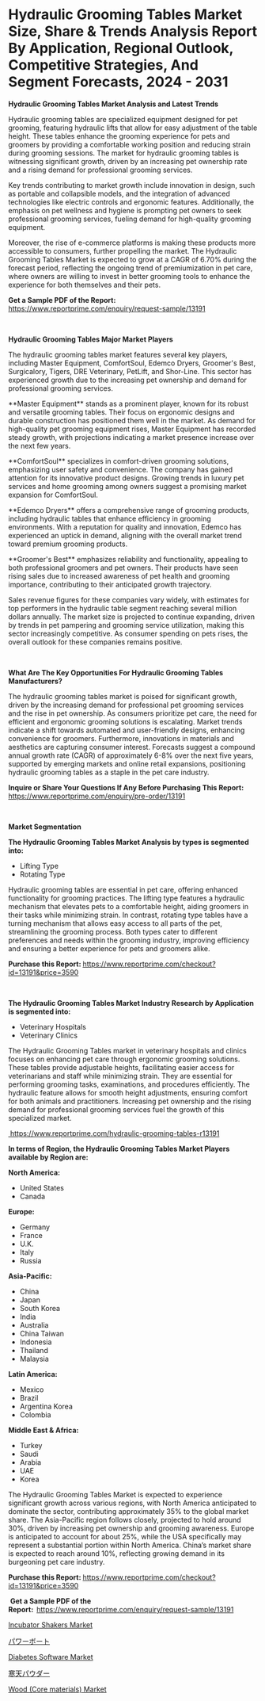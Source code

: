 <p><h1>Hydraulic Grooming Tables Market Size, Share & Trends Analysis Report By Application, Regional Outlook, Competitive Strategies, And Segment Forecasts, 2024 - 2031</h1></p><p><strong>Hydraulic Grooming Tables Market Analysis and Latest Trends</strong></p>
<p><p>Hydraulic grooming tables are specialized equipment designed for pet grooming, featuring hydraulic lifts that allow for easy adjustment of the table height. These tables enhance the grooming experience for pets and groomers by providing a comfortable working position and reducing strain during grooming sessions. The market for hydraulic grooming tables is witnessing significant growth, driven by an increasing pet ownership rate and a rising demand for professional grooming services. </p><p>Key trends contributing to market growth include innovation in design, such as portable and collapsible models, and the integration of advanced technologies like electric controls and ergonomic features. Additionally, the emphasis on pet wellness and hygiene is prompting pet owners to seek professional grooming services, fueling demand for high-quality grooming equipment. </p><p>Moreover, the rise of e-commerce platforms is making these products more accessible to consumers, further propelling the market. The Hydraulic Grooming Tables Market is expected to grow at a CAGR of 6.70% during the forecast period, reflecting the ongoing trend of premiumization in pet care, where owners are willing to invest in better grooming tools to enhance the experience for both themselves and their pets.</p></p>
<p><strong>Get a Sample PDF of the Report:&nbsp;</strong> <a href="https://www.reportprime.com/enquiry/request-sample/13191">https://www.reportprime.com/enquiry/request-sample/13191</a></p>
<p>&nbsp;</p>
<p><strong>Hydraulic Grooming Tables Major Market Players</strong></p>
<p><p>The hydraulic grooming tables market features several key players, including Master Equipment, ComfortSoul, Edemco Dryers, Groomer's Best, Surgicalory, Tigers, DRE Veterinary, PetLift, and Shor-Line. This sector has experienced growth due to the increasing pet ownership and demand for professional grooming services.</p><p>**Master Equipment** stands as a prominent player, known for its robust and versatile grooming tables. Their focus on ergonomic designs and durable construction has positioned them well in the market. As demand for high-quality pet grooming equipment rises, Master Equipment has recorded steady growth, with projections indicating a market presence increase over the next few years.</p><p>**ComfortSoul** specializes in comfort-driven grooming solutions, emphasizing user safety and convenience. The company has gained attention for its innovative product designs. Growing trends in luxury pet services and home grooming among owners suggest a promising market expansion for ComfortSoul.</p><p>**Edemco Dryers** offers a comprehensive range of grooming products, including hydraulic tables that enhance efficiency in grooming environments. With a reputation for quality and innovation, Edemco has experienced an uptick in demand, aligning with the overall market trend toward premium grooming products.</p><p>**Groomer's Best** emphasizes reliability and functionality, appealing to both professional groomers and pet owners. Their products have seen rising sales due to increased awareness of pet health and grooming importance, contributing to their anticipated growth trajectory.</p><p>Sales revenue figures for these companies vary widely, with estimates for top performers in the hydraulic table segment reaching several million dollars annually. The market size is projected to continue expanding, driven by trends in pet pampering and grooming service utilization, making this sector increasingly competitive. As consumer spending on pets rises, the overall outlook for these companies remains positive.</p></p>
<p>&nbsp;</p>
<p><strong>What Are The Key Opportunities For Hydraulic Grooming Tables Manufacturers?</strong></p>
<p><p>The hydraulic grooming tables market is poised for significant growth, driven by the increasing demand for professional pet grooming services and the rise in pet ownership. As consumers prioritize pet care, the need for efficient and ergonomic grooming solutions is escalating. Market trends indicate a shift towards automated and user-friendly designs, enhancing convenience for groomers. Furthermore, innovations in materials and aesthetics are capturing consumer interest. Forecasts suggest a compound annual growth rate (CAGR) of approximately 6-8% over the next five years, supported by emerging markets and online retail expansions, positioning hydraulic grooming tables as a staple in the pet care industry.</p></p>
<p><strong>Inquire or Share Your Questions If Any Before Purchasing This Report:</strong> <a href="https://www.reportprime.com/enquiry/pre-order/13191">https://www.reportprime.com/enquiry/pre-order/13191</a></p>
<p>&nbsp;</p>
<p><strong>Market Segmentation</strong></p>
<p><strong>The Hydraulic Grooming Tables Market Analysis by types is segmented into:</strong></p>
<p><ul><li>Lifting Type</li><li>Rotating Type</li></ul></p>
<p><p>Hydraulic grooming tables are essential in pet care, offering enhanced functionality for grooming practices. The lifting type features a hydraulic mechanism that elevates pets to a comfortable height, aiding groomers in their tasks while minimizing strain. In contrast, rotating type tables have a turning mechanism that allows easy access to all parts of the pet, streamlining the grooming process. Both types cater to different preferences and needs within the grooming industry, improving efficiency and ensuring a better experience for pets and groomers alike.</p></p>
<p><strong>Purchase this Report:&nbsp;</strong><a href="https://www.reportprime.com/checkout?id=13191&price=3590">https://www.reportprime.com/checkout?id=13191&price=3590</a></p>
<p>&nbsp;</p>
<p><strong>The Hydraulic Grooming Tables Market Industry Research by Application is segmented into:</strong></p>
<p><ul><li>Veterinary Hospitals</li><li>Veterinary Clinics</li></ul></p>
<p><p>The Hydraulic Grooming Tables market in veterinary hospitals and clinics focuses on enhancing pet care through ergonomic grooming solutions. These tables provide adjustable heights, facilitating easier access for veterinarians and staff while minimizing strain. They are essential for performing grooming tasks, examinations, and procedures efficiently. The hydraulic feature allows for smooth height adjustments, ensuring comfort for both animals and practitioners. Increasing pet ownership and the rising demand for professional grooming services fuel the growth of this specialized market.</p></p>
<p><a href="https://www.reportprime.com/hydraulic-grooming-tables-r13191">&nbsp;https://www.reportprime.com/hydraulic-grooming-tables-r13191</a></p>
<p><strong>In terms of Region, the Hydraulic Grooming Tables Market Players available by Region are:</strong></p>
<p>
    <p> <strong> North America: </strong>
        <ul>
            <li>United States</li>
            <li>Canada</li>
        </ul>
        </p> 
    <p> <strong> Europe: </strong>
        <ul>
            <li>Germany</li>
            <li>France</li>
            <li>U.K.</li>
            <li>Italy</li>
            <li>Russia</li>
        </ul>
        </p> 
    <p> <strong> Asia-Pacific: </strong>
        <ul>
            <li>China</li>
            <li>Japan</li>
            <li>South Korea</li>
            <li>India</li>
            <li>Australia</li>
            <li>China Taiwan</li>
            <li>Indonesia</li>
            <li>Thailand</li>
            <li>Malaysia</li>
        </ul>
        </p> 
    <p> <strong> Latin America: </strong>
        <ul>
            <li>Mexico</li>
            <li>Brazil</li>
            <li>Argentina Korea</li>
            <li>Colombia</li>
        </ul>
        </p> 
    <p> <strong> Middle East & Africa: </strong>
        <ul>
            <li>Turkey</li>
            <li>Saudi</li>
            <li>Arabia</li>
            <li>UAE</li>
            <li>Korea</li>
        </ul>
    </p>
    </p>
<p><p>The Hydraulic Grooming Tables Market is expected to experience significant growth across various regions, with North America anticipated to dominate the sector, contributing approximately 35% to the global market share. The Asia-Pacific region follows closely, projected to hold around 30%, driven by increasing pet ownership and grooming awareness. Europe is anticipated to account for about 25%, while the USA specifically may represent a substantial portion within North America. China’s market share is expected to reach around 10%, reflecting growing demand in its burgeoning pet care industry.</p></p>
<p><strong>Purchase this Report: </strong><a href="https://www.reportprime.com/checkout?id=13191&price=3590">https://www.reportprime.com/checkout?id=13191&price=3590</a></p>
<p>&nbsp;<strong>Get a Sample PDF of the Report:&nbsp;&nbsp;</strong><a href="https://www.reportprime.com/enquiry/request-sample/13191">https://www.reportprime.com/enquiry/request-sample/13191</a></p>
<p><strong></strong></p>
<p><p><a href="https://www.linkedin.com/pulse/market-trends-global-incubator-shakers-forecast-analysis-2024-sgo6f?trackingId=PokDrsN2RBKRzJ3pVofB2w%3D%3D">Incubator Shakers Market</a></p><p><a href="https://medium.com/@jessicagtk0/powerboats-market-%E3%81%AF-%E3%82%B3%E3%82%B9%E3%83%88%E7%AE%A1%E7%90%86%E3%81%A8%E5%8A%B9%E7%8E%87%E5%90%91%E4%B8%8A%E3%82%92%E5%84%AA%E5%85%88%E3%81%97%E3%81%BE%E3%81%99-%E3%81%95%E3%82%89%E3%81%AB-%E5%A0%B1%E5%91%8A%E6%9B%B8%E3%81%AF%E5%B8%82%E5%A0%B4%E3%81%AE%E9%9C%80%E8%A6%81%E9%9D%A2%E3%81%A8%E4%BE%9B%E7%B5%A6%E9%9D%A2%E3%81%AE%E4%B8%A1%E6%96%B9%E3%82%92%E3%82%AB%E3%83%90%E3%83%BC%E3%81%97%E3%81%A6%E3%81%84%E3%81%BE%E3%81%99-powerboats-%E5%B8%82%E5%A0%B4%E3%81%AF-2024-%E3%81%8B%E3%82%89-12-6-e99f350d08d9">パワーボート</a></p><p><a href="https://issuu.com/reportprime-2/docs/diabetes-software-market-size-2030._051e246398ff37">Diabetes Software Market</a></p><p><a href="https://medium.com/@qyzhmeiu47/agar-powder-market-%E3%81%AF-%E3%82%B3%E3%82%B9%E3%83%88%E7%AE%A1%E7%90%86%E3%81%A8%E5%8A%B9%E7%8E%87%E5%90%91%E4%B8%8A%E3%82%92%E5%84%AA%E5%85%88%E3%81%97%E3%81%BE%E3%81%99-%E3%81%95%E3%82%89%E3%81%AB-%E5%A0%B1%E5%91%8A%E6%9B%B8%E3%81%AF%E5%B8%82%E5%A0%B4%E3%81%AE%E9%9C%80%E8%A6%81%E9%9D%A2%E3%81%A8%E4%BE%9B%E7%B5%A6%E9%9D%A2%E3%81%AE%E4%B8%A1%E6%96%B9%E3%82%92%E3%82%AB%E3%83%90%E3%83%BC%E3%81%97%E3%81%A6%E3%81%84%E3%81%BE%E3%81%99-agar-powder-%E5%B8%82%E5%A0%B4%E3%81%AF-2024-%E3%81%8B%E3%82%89-7-4-4fb42ac42d2d">寒天パウダー</a></p><p><a href="https://issuu.com/reportprime-2/docs/wood-core-materials-market-size-203_c82ea5bfc90ee8">Wood (Core materials) Market</a></p></p>